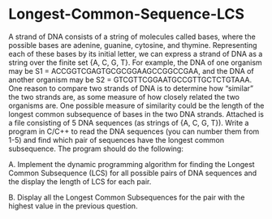 # Longest-Common-Sequence-LCS
A strand of DNA consists of a string of molecules called bases, where the possible bases are
adenine, guanine, cytosine, and thymine. Representing each of these bases by its initial letter, we
can express a strand of DNA as a string over the finite set {A, C, G, T}. For example, the DNA of one
organism may be S1 = ACCGGTCGAGTGCGCGGAAGCCGGCCGAA, and the DNA of another organism
may be S2 = GTCGTTCGGAATGCCGTTGCTCTGTAAA. One reason to compare two strands of DNA
is to determine how “similar” the two strands are, as some measure of how closely related the
two organisms are. One possible measure of similarity could be the length of the longest common
subsequence of bases in the two DNA strands.
Attached is a file consisting of 5 DNA sequences (as strings of {A, C, G, T}). Write a program in
C/C++ to read the DNA sequences (you can number them from 1-5) and find which pair of
sequences have the longest common subsequence. The program should do the following:

A. Implement the dynamic programming algorithm for finding the Longest Common
Subsequence (LCS) for all possible pairs of DNA sequences and the display the length of
LCS for each pair.

B. Display all the Longest Common Subsequences for the pair with the highest value in the
previous question.

